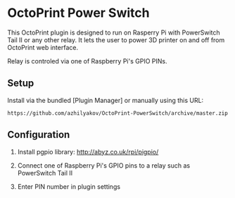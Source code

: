 # OctoPrint Power Switch

This OctoPrint plugin is designed to run on Rasperry Pi with PowerSwitch Tail II or any other relay. It lets the user to power 3D printer on and off from OctoPrint web interface.

Relay is controled via one of Raspberry Pi's GPIO PINs.

## Setup

Install via the bundled [Plugin Manager] or manually using this URL:

    https://github.com/azhilyakov/OctoPrint-PowerSwitch/archive/master.zip

## Configuration

1. Install pgpio library: http://abyz.co.uk/rpi/pigpio/

2) Connect one of Raspberry Pi's GPIO pins to a relay such as PowerSwitch Tail II

3) Enter PIN number in plugin settings


